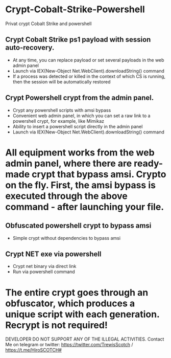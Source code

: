 # Crypt-Cobalt-Strike-Powershell
Privat crypt Cobalt Strike and powershell

## Crypt Cobalt Strike ps1 payload with session auto-recovery.
- At any time, you can replace payload or set several payloads in the web admin panel
- Launch via IEX(New-Object Net.WebClient).downloadString() command
- If a process was detected or killed in the context of which CS is running, then the session will be automatically restored

## Crypt Powershell crypt from the admin panel.
- Crypt any powershell scripts with amsi bypass
- Convenient web admin panel, in which you can set a raw link to a powershell crypt, for example, like Mimikaz
- Ability to insert a powershell script directly in the admin panel
- Launch via IEX(New-Object Net.WebClient).downloadString() command

# All equipment works from the web admin panel, where there are ready-made crypt that bypass amsi. Crypto on the fly. First, the amsi bypass is executed through the above command - after launching your file.

##  Obfuscated powershell crypt to bypass amsi
- Simple crypt without dependencies to bypass amsi

## Crypt NET exe via powershell
- Crypt net binary via direct link
- Run via powershell command

# The entire crypt goes through an obfuscator, which produces a unique script with each generation. Recrypt is not required!

DEVELOPER DO NOT SUPPORT ANY OF THE ILLEGAL ACTIVITIES. Contact Me on telegram or twitter: https://twitter.com/TrewisScotch / https://t.me/HiroSCOTCH#

